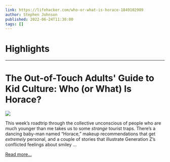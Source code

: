 ```yaml
---
link: https://lifehacker.com/who-or-what-is-horace-1849102989
author: Stephen Johnson
published: 2022-06-24T11:30:00
tags: []
---
```

# Highlights


---
# The Out-of-Touch Adults' Guide to Kid Culture: Who (or What) Is Horace?
![](https://i.kinja-img.com/gawker-media/image/upload/s--etPY8ubG--/c_fit,fl_progressive,q_80,w_636/7272e9885a93e6a8f2c977cd25a81cc9.png)

This week’s roadtrip through the collective unconscious of people who are much younger than me takes us to some _strange_ tourist traps. There’s a dancing baby-man named “Horace,” makeup recommendations that get _extremely_ personal, and a couple of stories that illustrate Generation Z’s conflicted feelings about smiley …

[Read more...](https://lifehacker.com/who-or-what-is-horace-1849102989)